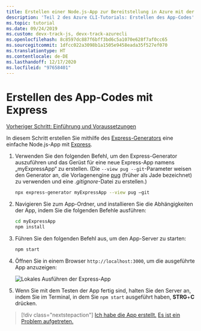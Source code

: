 ```yaml
---
title: Erstellen einer Node.js-App zur Bereitstellung in Azure mit der Azure-Befehlszeilenschnittstelle (Azure CLI)
description: 'Teil 2 des Azure CLI-Tutorials: Erstellen des App-Codes'
ms.topic: tutorial
ms.date: 09/24/2019
ms.custom: devx-track-js, devx-track-azurecli
ms.openlocfilehash: 8c8597dc887f6bff3bd6c5a1070e628f7af0cc65
ms.sourcegitcommit: 1dfcc022a3098b1a1505e9458eada35f527ef070
ms.translationtype: HT
ms.contentlocale: de-DE
ms.lasthandoff: 12/17/2020
ms.locfileid: "97658401"
---
```

# <a name="create-the-app-code-using-express"></a>Erstellen des App-Codes mit Express

[Vorheriger Schritt: Einführung und Voraussetzungen](tutorial-vscode-azure-cli-node-01.md)

In diesem Schritt erstellen Sie mithilfe des [Express-Generators](https://expressjs.com/en/starter/generator.html) eine einfache Node.js-App mit [Express](https://www.expressjs.com).

1. Verwenden Sie den folgenden Befehl, um den Express-Generator auszuführen und das Gerüst für eine neue Express-App namens „myExpressApp“ zu erstellen. (Die `--view pug --git`-Parameter weisen den Generator an, die Vorlagenengine [pug](https://pugjs.org/api/getting-started.html) (früher als Jade bezeichnet) zu verwenden und eine *.gitignore*-Datei zu erstellen.)

    ```bash
    npx express-generator myExpressApp --view pug –git
    ```

1. Navigieren Sie zum App-Ordner, und installieren Sie die Abhängigkeiten der App, indem Sie die folgenden Befehle ausführen:

    ```bash
    cd myExpressApp
    npm install
    ```

1. Führen Sie den folgenden Befehl aus, um den App-Server zu starten:

    ```bash
    npm start
    ```

1. Öffnen Sie in einem Browser `http://localhost:3000`, um die ausgeführte App anzuzeigen:

    ![Lokales Ausführen der Express-App](../../media/azure-cli/local-app.png)

1. Wenn Sie mit dem Testen der App fertig sind, halten Sie den Server an, indem Sie im Terminal, in dem Sie `npm start` ausgeführt haben, **STRG**+**C** drücken.

> [!div class="nextstepaction"]
> [Ich habe die App erstellt.](tutorial-vscode-azure-cli-node-03.md) [Es ist ein Problem aufgetreten.](https://www.research.net/r/PWZWZ52?tutorial=node-deployment&step=express)
